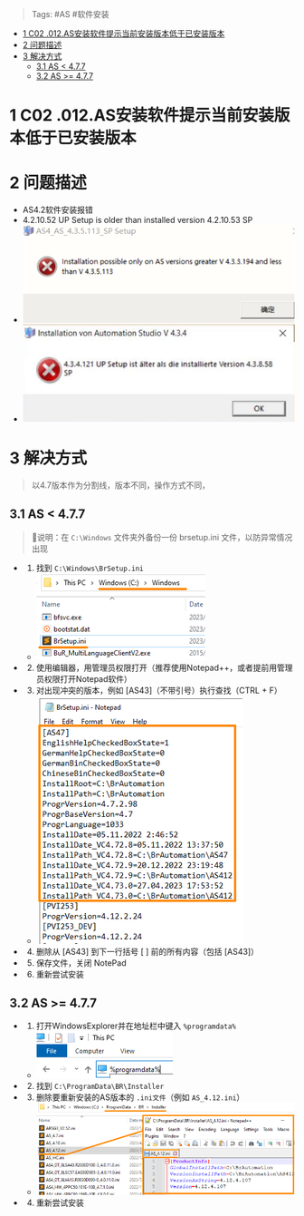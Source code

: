 > Tags: #AS #软件安装

- [1 C02 .012.AS安装软件提示当前安装版本低于已安装版本](#_1-c02-012as%E5%AE%89%E8%A3%85%E8%BD%AF%E4%BB%B6%E6%8F%90%E7%A4%BA%E5%BD%93%E5%89%8D%E5%AE%89%E8%A3%85%E7%89%88%E6%9C%AC%E4%BD%8E%E4%BA%8E%E5%B7%B2%E5%AE%89%E8%A3%85%E7%89%88%E6%9C%AC)
- [2 问题描述](#_2-%E9%97%AE%E9%A2%98%E6%8F%8F%E8%BF%B0)
- [3 解决方式](#_3-%E8%A7%A3%E5%86%B3%E6%96%B9%E5%BC%8F)
	- [3.1 AS < 4.7.7](#_31-as--477)
	- [3.2 AS >= 4.7.7](#_32-as--477)

# 1 C02 .012.AS安装软件提示当前安装版本低于已安装版本

# 2 问题描述

- AS4.2软件安装报错
- 4.2.10.52 UP Setup is older than installed version 4.2.10.53 SP
- ![](FILES/012AS安装软件提示当前安装版本低于已安装版本/img-20220713160930.png)
- ![](FILES/012AS安装软件提示当前安装版本低于已安装版本/image-20231226125638284.png)

# 3 解决方式

> 以4.7版本作为分割线，版本不同，操作方式不同，

## 3.1 AS < 4.7.7

> 🔴说明：在 `C:\Windows` 文件夹外备份一份 brsetup.ini 文件，以防异常情况出现
- 1) 找到 `C:\Windows\BrSetup.ini`
    - ![](FILES/012AS安装软件提示当前安装版本低于已安装版本/image-20231226125059807.png)
- 2) 使用编辑器，用管理员权限打开（推荐使用Notepad++，或者提前用管理员权限打开Notepad软件）
- 3) 对出现冲突的版本，例如 [AS43]（不带引号）执行查找（CTRL + F）
    - ![](FILES/012AS安装软件提示当前安装版本低于已安装版本/image-20231226125316785.png)
- 4) 删除从 [AS43] 到下一行括号 [ ] 前的所有内容（包括 [AS43]）
- 5) 保存文件，关闭 NotePad
- 6) 重新尝试安装

## 3.2 AS >= 4.7.7

- 1) 打开WindowsExplorer并在地址栏中键入 `%programdata%`
    - ![](FILES/012AS安装软件提示当前安装版本低于已安装版本/image-20231226123921694.png)
- 2) 找到 `C:\ProgramData\BR\Installer`
- 3) 删除要重新安装的AS版本的 `.ini文件`（例如 `AS_4.12.ini`）
    - ![](FILES/012AS安装软件提示当前安装版本低于已安装版本/image-20231226124152470.png)
- 4) 重新尝试安装
